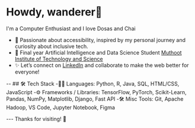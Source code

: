 # Howdy, wanderer👋 
I'm a Computer Enthusiast and I love Dosas and Chai 
- 🌱 Passionate about accessibility, inspired by my personal journey and curiosity about inclusive tech. 
- 📍 Final year Artificial Intelligence and Data Science Student [Muthoot Institute of Technology and Science](https://mgmits.ac.in)
- ✨ Let’s connect on [LinkedIn](https://www.linkedin.com/in/joelsmathews/) and collaborate to make the web better for everyone!

-- ## 🛠 Tech Stack 
-👨‍💻 Languages: Python, R, Java, SQL, HTML/CSS, JavaScript 
-⚙️ Frameworks / Libraries: TensorFlow, PyTorch, Scikit-Learn, Pandas, NumPy, Matplotlib, Django, Fast API
-🛠 Misc Tools: Git, Apache Hadoop, VS Code, Jupyter Notebook, Figma

 --- Thanks for visiting! 🌟
